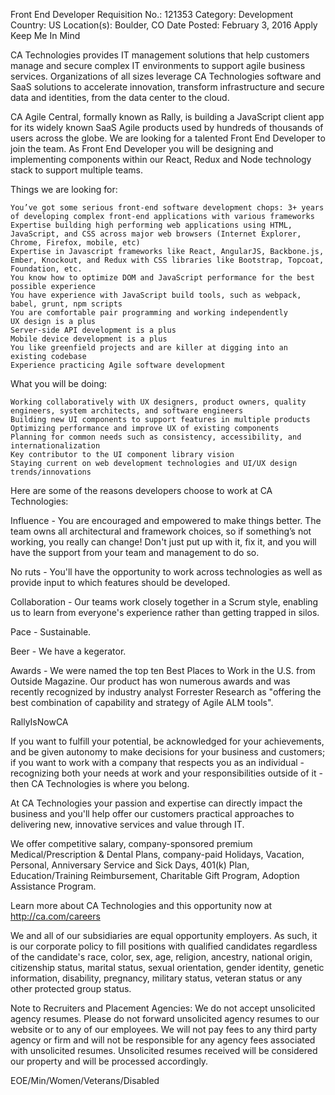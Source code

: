 Front End Developer
Requisition No.: 121353
Category: Development
Country: US
Location(s): Boulder, CO 
Date Posted: February 3, 2016
Apply
Keep Me In Mind

CA Technologies provides IT management solutions that help customers manage and secure complex IT environments to support agile business services. Organizations of all sizes leverage CA Technologies software and SaaS solutions to accelerate innovation, transform infrastructure and secure data and identities, from the data center to the cloud.

CA Agile Central, formally known as Rally, is building a JavaScript client app for its widely known SaaS Agile products used by hundreds of thousands of users across the globe. We are looking for a talented Front End Developer to join the team. As Front End Developer you will be designing and implementing components within our React, Redux and Node technology stack to support multiple teams.

Things we are looking for:

    You’ve got some serious front-end software development chops: 3+ years of developing complex front-end applications with various frameworks
    Expertise building high performing web applications using HTML, JavaScript, and CSS across major web browsers (Internet Explorer, Chrome, Firefox, mobile, etc)
    Expertise in Javascript frameworks like React, AngularJS, Backbone.js, Ember, Knockout, and Redux with CSS libraries like Bootstrap, Topcoat, Foundation, etc.
    You know how to optimize DOM and JavaScript performance for the best possible experience
    You have experience with JavaScript build tools, such as webpack, babel, grunt, npm scripts
    You are comfortable pair programming and working independently
    UX design is a plus
    Server-side API development is a plus
    Mobile device development is a plus
    You like greenfield projects and are killer at digging into an existing codebase
    Experience practicing Agile software development

What you will be doing:

    Working collaboratively with UX designers, product owners, quality engineers, system architects, and software engineers
    Building new UI components to support features in multiple products
    Optimizing performance and improve UX of existing components
    Planning for common needs such as consistency, accessibility, and internationalization
    Key contributor to the UI component library vision
    Staying current on web development technologies and UI/UX design trends/innovations

Here are some of the reasons developers choose to work at CA Technologies:

Influence - You are encouraged and empowered to make things better. The team owns all architectural and framework choices, so if something’s not working, you really can change! Don't just put up with it, fix it, and you will have the support from your team and management to do so.

No ruts - You'll have the opportunity to work across technologies as well as provide input to which features should be developed.

Collaboration - Our teams work closely together in a Scrum style, enabling us to learn from everyone's experience rather than getting trapped in silos.

Pace - Sustainable.

Beer - We have a kegerator.

Awards - We were named the top ten Best Places to Work in the U.S. from Outside Magazine. Our product has won numerous awards and was recently recognized by industry analyst Forrester Research as "offering the best combination of capability and strategy of Agile ALM tools".

RallyIsNowCA

If you want to fulfill your potential, be acknowledged for your achievements, and be given autonomy to make decisions for your business and customers; if you want to work with a company that respects you as an individual - recognizing both your needs at work and your responsibilities outside of it - then CA Technologies is where you belong.

At CA Technologies your passion and expertise can directly impact the business and you'll help offer our customers practical approaches to delivering new, innovative services and value through IT.

We offer competitive salary, company-sponsored premium Medical/Prescription & Dental Plans, company-paid Holidays, Vacation, Personal, Anniversary Service and Sick Days, 401(k) Plan, Education/Training Reimbursement, Charitable Gift Program, Adoption Assistance Program.

Learn more about CA Technologies and this opportunity now at http://ca.com/careers

We and all of our subsidiaries are equal opportunity employers. As such, it is our corporate policy to fill positions with qualified candidates regardless of the candidate's race, color, sex, age, religion, ancestry, national origin, citizenship status, marital status, sexual orientation, gender identity, genetic information, disability, pregnancy, military status, veteran status or any other protected group status.

Note to Recruiters and Placement Agencies: We do not accept unsolicited agency resumes. Please do not forward unsolicited agency resumes to our website or to any of our employees. We will not pay fees to any third party agency or firm and will not be responsible for any agency fees associated with unsolicited resumes. Unsolicited resumes received will be considered our property and will be processed accordingly.

EOE/Min/Women/Veterans/Disabled
